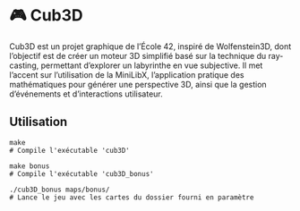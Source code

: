 # 🎮​ Cub3D

Cub3D est un projet graphique de l’École 42, inspiré de Wolfenstein3D, dont l’objectif est de créer un moteur 3D simplifié basé sur la technique du ray-casting, permettant d’explorer un labyrinthe en vue subjective.
Il met l’accent sur l’utilisation de la MiniLibX, l’application pratique des mathématiques pour générer une perspective 3D, ainsi que la gestion d’événements et d’interactions utilisateur.

## Utilisation
```
make
# Compile l'exécutable 'cub3D'

make bonus
# Compile l'exécutable 'cub3D_bonus'

./cub3D_bonus maps/bonus/
# Lance le jeu avec les cartes du dossier fourni en paramètre
```
